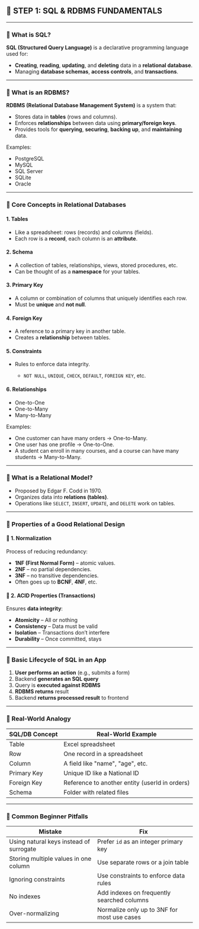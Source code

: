 ## 🧱 STEP 1: SQL & RDBMS FUNDAMENTALS

---

### 🔹 What is SQL?

**SQL (Structured Query Language)** is a declarative programming language used for:

- **Creating**, **reading**, **updating**, and **deleting** data in a **relational database**.
- Managing **database schemas**, **access controls**, and **transactions**.

---

### 🔹 What is an RDBMS?

**RDBMS (Relational Database Management System)** is a system that:

- Stores data in **tables** (rows and columns).
- Enforces **relationships** between data using **primary/foreign keys**.
- Provides tools for **querying**, **securing**, **backing up**, and **maintaining** data.

Examples:

- PostgreSQL
- MySQL
- SQL Server
- SQLite
- Oracle

---

### 🔹 Core Concepts in Relational Databases

#### 1. **Tables**

- Like a spreadsheet: rows (records) and columns (fields).
- Each row is a **record**, each column is an **attribute**.

#### 2. **Schema**

- A collection of tables, relationships, views, stored procedures, etc.
- Can be thought of as a **namespace** for your tables.

#### 3. **Primary Key**

- A column or combination of columns that uniquely identifies each row.
- Must be **unique** and **not null**.

#### 4. **Foreign Key**

- A reference to a primary key in another table.
- Creates a **relationship** between tables.

#### 5. **Constraints**

- Rules to enforce data integrity.

  - `NOT NULL`, `UNIQUE`, `CHECK`, `DEFAULT`, `FOREIGN KEY`, etc.

#### 6. **Relationships**

- One-to-One
- One-to-Many
- Many-to-Many

Examples:

- One customer can have many orders → One-to-Many.
- One user has one profile → One-to-One.
- A student can enroll in many courses, and a course can have many students → Many-to-Many.

---

### 🔹 What is a Relational Model?

- Proposed by Edgar F. Codd in 1970.
- Organizes data into **relations (tables)**.
- Operations like `SELECT`, `INSERT`, `UPDATE`, and `DELETE` work on tables.

---

### 🔹 Properties of a Good Relational Design

#### 🔸 1. **Normalization**

Process of reducing redundancy:

- **1NF (First Normal Form)** – atomic values.
- **2NF** – no partial dependencies.
- **3NF** – no transitive dependencies.
- Often goes up to **BCNF**, **4NF**, etc.

#### 🔸 2. **ACID Properties (Transactions)**

Ensures **data integrity**:

- **Atomicity** – All or nothing
- **Consistency** – Data must be valid
- **Isolation** – Transactions don’t interfere
- **Durability** – Once committed, stays

---

### 🔹 Basic Lifecycle of SQL in an App

1. **User performs an action** (e.g., submits a form)
2. Backend **generates an SQL query**
3. Query is **executed against RDBMS**
4. **RDBMS returns** result
5. Backend **returns processed result** to frontend

---

### 🔹 Real-World Analogy

| SQL/DB Concept | Real-World Example                             |
| -------------- | ---------------------------------------------- |
| Table          | Excel spreadsheet                              |
| Row            | One record in a spreadsheet                    |
| Column         | A field like "name", "age", etc.               |
| Primary Key    | Unique ID like a National ID                   |
| Foreign Key    | Reference to another entity (userId in orders) |
| Schema         | Folder with related files                      |

---

### 🧠 Common Beginner Pitfalls

| Mistake                                 | Fix                                         |
| --------------------------------------- | ------------------------------------------- |
| Using natural keys instead of surrogate | Prefer `id` as an integer primary key       |
| Storing multiple values in one column   | Use separate rows or a join table           |
| Ignoring constraints                    | Use constraints to enforce data rules       |
| No indexes                              | Add indexes on frequently searched columns  |
| Over-normalizing                        | Normalize only up to 3NF for most use cases |
